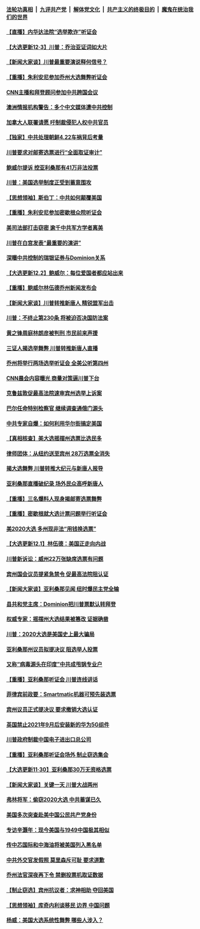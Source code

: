 ####  [法轮功真相](../../../../basic/blob/master/README.md?t=12040831) &nbsp;|&nbsp; [九评共产党](../../../../9ping.md/blob/master/README.md?t=12040831) &nbsp;|&nbsp; [解体党文化](../../../../jtdwh.md/blob/master/README.md?t=12040831)  &nbsp;|&nbsp; [共产主义的终极目的](../../../../gczydzjmd.md/blob/master/README.md?t=12040831) &nbsp;|&nbsp; [魔鬼在统治我们的世界](../../../../mgztzwmdsj.md/blob/master/README.md?t=12040831) 

#### [【直播】内华达法院“选举欺诈”听证会](../pages/nf4514/n12592169.md?t=12040831) 

#### [【大选更新12·3】川普：乔治亚证词如大片](../pages/nf4514/n12593248.md?t=12040831) 

#### [【新闻大家谈】川普最重要演说释何信号？](../pages/nf4514/n12593837.md?t=12040831) 

#### [【重播】朱利安尼参加乔州大选舞弊听证会](../pages/nf4514/n12591608.md?t=12040831) 

#### [CNN主播和拜登顾问参加中共跨国会议](../pages/nf4514/n12593581.md?t=12040831) 

#### [澳洲情报机构警告：多个中文媒体遭中共控制](../pages/nf4514/n12592842.md?t=12040831) 

#### [加拿大人联署请愿 吁制裁侵犯人权中共官员](../pages/nf4514/n12592167.md?t=12040831) 

#### [【独家】中共处理朝鲜4.22车祸背后考量](../pages/nf4514/n12592112.md?t=12040831) 

#### [川普要求对邮寄选票进行“全面取证审计”](../pages/nf4514/n12592240.md?t=12040831) 

#### [鲍威尔提诉 控亚利桑那有41万非法投票](../pages/nf4514/n12591853.md?t=12040831) 

#### [川普：美国选举制度正受到蓄意围攻](../pages/nf4514/n12592067.md?t=12040831) 

#### [【思想领袖】斯伯丁：中共如何颠覆美国](../pages/nf4514/n12549781.md?t=12040831) 

#### [【重播】朱利安尼参加密歇根众院听证会](../pages/nf4514/n12588920.md?t=12040831) 

#### [美司法部打击窃密 逾千中共军方学者离美](../pages/nf4514/n12592054.md?t=12040831) 

#### [川普在白宫发表“最重要的演讲”](../pages/nf4514/n12591811.md?t=12040831) 

#### [深曝中共控制的瑞银证券与Dominion关系](../pages/nf4514/n12591486.md?t=12040831) 

#### [【大选更新12.2】鲍威尔：每位爱国者都应站出来](../pages/nf4514/n12590387.md?t=12040831) 

#### [【重播】鲍威尔林伍德乔州新闻发布会](../pages/nf4514/n12589345.md?t=12040831) 

#### [【新闻大家谈】川普转推新唐人 精锐盟军出击](../pages/nf4514/n12590985.md?t=12040831) 

#### [川普：不终止第230条 将被迫否决国防法案](../pages/nf4514/n12590714.md?t=12040831) 

#### [黄之锋周庭林朗彦被判刑 市民前来声援](../pages/nf4514/n12589937.md?t=12040831) 

#### [三证人揭选举舞弊 川普转推新唐人直播](../pages/nf4514/n12590042.md?t=12040831) 

#### [乔州将举行两场选举听证会 全美公听第四州](../pages/nf4514/n12590155.md?t=12040831) 

#### [CNN晨会内容曝光 商量对策逼川普下台](../pages/nf4514/n12589297.md?t=12040831) 

#### [克鲁兹敦促最高法院速审宾州选举上诉案](../pages/nf4514/n12589435.md?t=12040831) 

#### [巴尔任命特别检察官 继续调查通俄门源头](../pages/nf4514/n12589294.md?t=12040831) 

#### [中共专家自爆：如何利用华尔街搞定美国](../pages/nf4514/n12589245.md?t=12040831) 

#### [【真相核查】美大选摇摆州选票比选民多](../pages/nf4514/n12588822.md?t=12040831) 

#### [律师团体：从纽约送至宾州 28万选票全消失](../pages/nf4514/n12589061.md?t=12040831) 

#### [揭大选舞弊 川普转推大纪元与新唐人报导](../pages/nf4514/n12588833.md?t=12040831) 

#### [亚利桑那直播破纪录 场外民众高呼新唐人](../pages/nf4514/n12588617.md?t=12040831) 

#### [【重播】三名爆料人现身揭邮寄选票舞弊](../pages/nf4514/n12588529.md?t=12040831) 

#### [【重播】密歇根就大选计票问题举行听证会](../pages/nf4514/n12585720.md?t=12040831) 

#### [美2020大选 多州现非法“用钱换选票”](../pages/nf4514/n12588629.md?t=12040831) 

#### [【大选更新12.1】林伍德：美国正走向内战](../pages/nf4514/n12587667.md?t=12040831) 

#### [川普新诉讼：威州22万张缺席选票有问题](../pages/nf4514/n12588484.md?t=12040831) 

#### [宾州国会议员提紧急禁令 促最高法院阻认证](../pages/nf4514/n12588252.md?t=12040831) 

#### [【新闻大家谈】亚利桑那见闻 纽时爆民主党全输](../pages/nf4514/n12588232.md?t=12040831) 

#### [县共和党主席：Dominion把川普票默认转拜登](../pages/nf4514/n12587998.md?t=12040831) 

#### [权威专家：摇摆州大选结果被篡改 证据确凿](../pages/nf4514/n12587174.md?t=12040831) 

#### [川普：2020大选是美国史上最大骗局](../pages/nf4514/n12587039.md?t=12040831) 

#### [亚利桑那州议员拟提决议 阻选举人投票](../pages/nf4514/n12586948.md?t=12040831) 

#### [又称“病毒源头在印度”中共成甩锅专业户](../pages/nf4514/n12586371.md?t=12040831) 

#### [【重播】亚利桑那听证会 川普连线讲话](../pages/nf4514/n12582063.md?t=12040831) 

#### [菲律宾前政要：Smartmatic机器可预先装选票](../pages/nf4514/n12586473.md?t=12040831) 

#### [宾州议员正式提决议 要求撤销大选认证](../pages/nf4514/n12586484.md?t=12040831) 

#### [英国禁止2021年9月后安装新的华为5G组件](../pages/nf4514/n12586298.md?t=12040831) 

#### [川普政府制裁中国电子进出口总公司](../pages/nf4514/n12586126.md?t=12040831) 

#### [【重播】亚利桑那听证会场外 制止窃选集会](../pages/nf4514/n12585864.md?t=12040831) 

#### [【大选更新11·30】亚利桑那30万无资格选票](../pages/nf4514/n12585111.md?t=12040831) 

#### [【新闻大家谈】关键一天 川普大战两州](../pages/nf4514/n12585653.md?t=12040831) 

#### [弗林将军：偷窃2020大选 中共蓄谋已久](../pages/nf4514/n12585624.md?t=12040831) 

#### [美国多次突查赴美中国公民共产党身份](../pages/nf4514/n12584438.md?t=12040831) 

#### [专访辛灏年：现今美国与1949中国极其相似](../pages/nf4514/n12585251.md?t=12040831) 

#### [传中芯国际和中海油将被美国列入黑名单](../pages/nf4514/n12585003.md?t=12040831) 

#### [中共外交官发假照 莫里森斥可耻 要求道歉](../pages/nf4514/n12584867.md?t=12040831) 

#### [乔州法官深夜再下令 禁删投票机取证数据](../pages/nf4514/n12584935.md?t=12040831) 

#### [【制止窃选】宾州抗议者：求神相助 夺回美国](../pages/nf4514/n12584186.md?t=12040831) 

#### [【思想领袖】库奇内利谈移民 边界 中国问题](../pages/nf4514/n12503274.md?t=12040831) 

#### [杨威：美国大选系统性舞弊 哪些人涉入？](../pages/nf4514/n12583619.md?t=12040831) 

